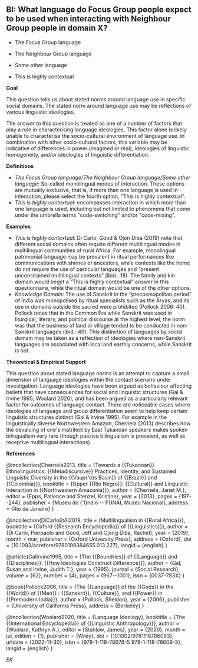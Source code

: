 
## BI: What language do Focus Group people expect to be used when interacting with Neighbour Group people in domain X?



- The Focus Group language 

- The Neighbour Group language 

- Some other language 

- This is highly contextual



**Goal**

This question tells us about stated norms around language use in specific social domains. The stated norm around language use may be reflections of various linguistic ideologies.



The answer to this question is treated as one of a number of factors that play a role in characterising language ideologies. This factor alone is likely unable to characterise the socio-cultural environment of language use. In combination with other socio-cultural factors, this variable may be indicative of differences in power (imagined or real), ideologies of linguistic homogeneity, and/or ideologies of linguistic differentiation.



**Definitions**

- *The Focus Group language/The Neighbour Group language/Some other language*: So-called monolingual modes of interaction. These options are mutually exclusive, that is, if more than one language is used in interaction, please select the fourth option, "This is highly contextual”.
- *This is highly contextual*: encompasses interaction in which more than one language is used, including but not limited to phenomena that come under the umbrella terms "code-switching" and/or "code-mixing".




**Examples**

- *This is highly contextual*: Di Carlo, Good & Ojon Diba (2019) note that different social domains often require different multilingual modes in multilingual communities of rural Africa. For example, monolingual patrimonial language may be prevalent in ritual performances like communications with shrines or ancestors, while contexts like the home do not require the use of particular languages and “present unconstrained multilingual contexts” (ibid.: 18). The family and kin domain would beget a “This is highly contextual” answer in this questionnaire, while the ritual domain would be one of the other options.
- *Knowledge Domain:* The use of Sanskrit in the “precosmopolitan period” of India was monopolised by ritual specialists such as the Āryas, and its use in domains outside the sacred were prohibited (Pollock 2006: 40). Pollock notes that in the Common Era while Sanskrit was used in liturgical, literary, and political discourse at the highest level, the norm was that the business of land or village tended to be conducted in non-Sanskrit languages (ibid.: 49). This distinction of languages by social domain may be taken as a reflection of ideologies where non-Sanskrit languages are associated with local and earthly concerns, while Sanskrit is not.




**Theoretical & Empirical Support**

This question about stated language norms is an attempt to capture a small dimension of language ideologies within the contact scenario under investigation. Language ideologies have been argued as behaviour affecting beliefs that have consequences for social and linguistic structures (Gal & Irvine 1995; Woolard 2020), and has been argued as a particularly relevant factor for outcomes of language contact. There are noticeable cases where ideologies of language and group differentiation seem to help keep certain linguistic structures distinct (Gal & Irvine 1995). For example in the linguistically diverse Northwestern Amazon, Chernela (2013) describes how the devaluing of one's matrilect by East Tukanoan speakers makes spoken bilingualism very rare (though passive bilingualism is prevalent, as well as receptive multilingual interactions).



**References**

@incollection{Chernela2013,
  title = {Towards a {{Tukanoan}} Ethnolinguistics: {{Metadiscursive}} Practices, Identity, and Sustained Linguistic Diversity in the {{Vaup{\'e}s Basin}} of {{Brazil}} and {{Colombia}}},
  booktitle = {Upper {{Rio Negro}}: {{Cultural}} and Linguistic Interaction in {{Northwestern Amazonia}}},
  author = {Chernela, Janet M.},
  editor = {Epps, Patience and Stenzel, Kristine},
  year = {2013},
  pages = {197--244},
  publisher = {Museu do {\'I}ndio -- FUNAI, Museu Nacional},
  address = {Rio de Janeiro}
}

@incollection{DiCarloEtAl2019,
  title = {Multilingualism in {{Rural Africa}}},
  booktitle = {Oxford {{Research Encyclopedia}} of {{Linguistics}}},
  author = {Di Carlo, Pierpaolo and Good, Jeff and Ojong Diba, Rachel},
  year = {2019},
  month = mar,
  publisher = {Oxford University Press},
  address = {Oxford},
  doi = {10.1093/acrefore/9780199384655.013.227},
  langid = {english}
}

@article{GalIrvine1995,
  title = {The {{Boundries}} of {{Language}} and {{Disciplines}}: {{How Ideologies Construct Difference}}},
  author = {Gal, Susan and Irvine, Judith T.},
  year = {1995},
  journal = {Social Research},
  volume = {62},
  number = {4},
  pages = {967--1001},
  issn = {0037-783X}
}

@book{Pollock2006,
  title = {The {{Language}} of the {{Gods}} in the {{World}} of {{Men}} : {{Sanskrit}}, {{Culture}}, and {{Power}} in {{Premodern India}}},
  author = {Pollock, Sheldon},
  year = {2006},
  publisher = {University of California Press},
  address = {Berkeley}
}

@incollection{Woolard2020,
  title = {Language Ideology},
  booktitle = {The {{International Encyclopedia}} of {{Linguistic Anthropology}}},
  author = {Woolard, Kathryn A.},
  editor = {Stanlaw, James},
  year = {2020},
  month = jul,
  edition = {1},
  publisher = {Wiley},
  doi = {10.1002/9781118786093},
  urldate = {2022-11-30},
  isbn = {978-1-118-78676-5 978-1-118-78609-3},
  langid = {english}
}



*EK*
